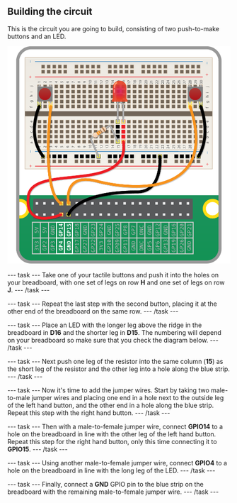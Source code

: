 ## Building the circuit

This is the circuit you are going to build, consisting of two push-to-make buttons and an LED.

![](images/quick-reaction-circuit.png)

--- task ---
Take one of your tactile buttons and push it into the holes on your breadboard, with one set of legs on row **H** and one set of legs on row **J**.
--- /task ---

--- task ---
Repeat the last step with the second button, placing it at the other end of the breadboard on the same row.
--- /task ---

--- task ---
Place an LED with the longer leg above the ridge in the breadboard in **D16** and the shorter leg in **D15**. The numbering will depend on your breadboard so make sure that you check the diagram below.
--- /task ---

--- task ---
Next push one leg of the resistor into the same column (**15**) as the short leg of the resistor and the other leg into a hole along the blue strip.
--- /task ---

--- task ---
Now it's time to add the jumper wires. Start by taking two male-to-male jumper wires and placing one end in a hole next to the outside leg of the left hand button, and the other end in a hole along the blue strip. Repeat this step with the right hand button.
--- /task ---

--- task ---
Then with a male-to-female jumper wire, connect **GPIO14** to a hole on the breadboard in line with the other leg of the left hand button. Repeat this step for the right hand button, only this time connecting it to **GPIO15**.
--- /task ---

--- task ---
Using another male-to-female jumper wire, connect **GPIO4** to a hole on the breadboard in line with the long leg of the LED.
--- /task ---

--- task ---
Finally, connect a **GND** GPIO pin to the blue strip on the breadboard with the remaining male-to-female jumper wire.
--- /task ---

